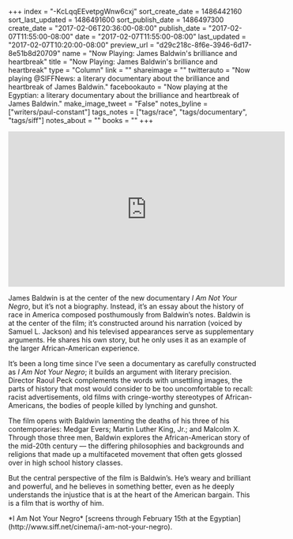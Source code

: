 +++
index = "-KcLqqEEvetpgWnw6cxj"
sort_create_date = 1486442160
sort_last_updated = 1486491600
sort_publish_date = 1486497300
create_date = "2017-02-06T20:36:00-08:00"
publish_date = "2017-02-07T11:55:00-08:00"
date = "2017-02-07T11:55:00-08:00"
last_updated = "2017-02-07T10:20:00-08:00"
preview_url = "d29c218c-8f6e-3946-6d17-8e51b8d20709"
name = "Now Playing: James Baldwin's brilliance and heartbreak"
title = "Now Playing: James Baldwin's brilliance and heartbreak"
type = "Column"
link = ""
shareimage = ""
twitterauto = "Now playing @SIFFNews: a literary documentary about the brilliance and heartbreak of James Baldwin."
facebookauto = "Now playing at the Egyptian: a literary documentary about the brilliance and heartbreak of James Baldwin."
make_image_tweet = "False"
notes_byline = ["writers/paul-constant"]
tags_notes = ["tags/race", "tags/documentary", "tags/siff"]
notes_about = ""
books = ""
+++
<iframe width="560" height="315" src="https://www.youtube.com/embed/t_JEkBN5tWo?rel=0" frameborder="0" allowfullscreen></iframe>

James Baldwin is at the center of the new documentary *I Am Not Your Negro*, but it’s not a biography. Instead, it’s an essay about the history of race in America composed posthumously from Baldwin’s notes. Baldwin is at the center of the film; it’s constructed around his narration (voiced by Samuel L. Jackson) and his televised appearances serve as supplementary arguments. He shares his own story, but he only uses it as an example of the larger African-American experience.

It’s been a long time since I’ve seen a documentary as carefully constructed as *I Am Not Your Negro*; it builds an argument with literary precision. Director Raoul Peck complements the words with unsettling images, the parts of history that most would consider to be too uncomfortable to recall: racist advertisements, old films with cringe-worthy stereotypes of African-Americans, the bodies of people killed by lynching and gunshot.

The film opens with Baldwin lamenting the deaths of his three of his contemporaries: Medgar Evers; Martin Luther King, Jr.; and Malcolm X. Through those three men, Baldwin explores the African-American story of the mid-20th century — the differing philosophies and backgrounds and religions that made up a multifaceted movement that often gets glossed over in high school history classes.

But the central perspective of the film is Baldwin’s. He’s weary and brilliant and powerful, and he believes in something better, even as he deeply understands the injustice that is at the heart of the American bargain. This is a film that is worthy of him.

<p class="footer">*I Am Not Your Negro* [screens through February 15th at the Egyptian](http://www.siff.net/cinema/i-am-not-your-negro).</p>
